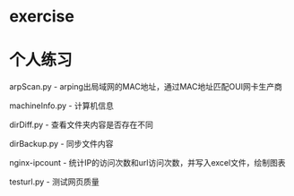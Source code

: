 # exercise
# 个人练习

arpScan.py - arping出局域网的MAC地址，通过MAC地址匹配OUI网卡生产商

machineInfo.py - 计算机信息

dirDiff.py - 查看文件夹内容是否存在不同

dirBackup.py - 同步文件内容

nginx-ipcount - 统计IP的访问次数和url访问次数，并写入excel文件，绘制图表

testurl.py - 测试网页质量
